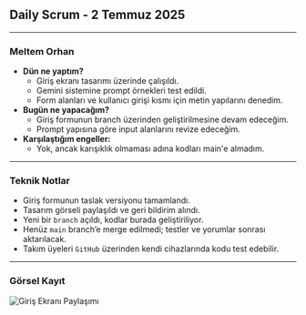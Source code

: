 ## Daily Scrum - 2 Temmuz 2025

---

### Meltem Orhan
- **Dün ne yaptım?**
  - Giriş ekranı tasarımı üzerinde çalışıldı.
  - Gemini sistemine prompt örnekleri test edildi.
  - Form alanları ve kullanıcı girişi kısmı için metin yapılarını denedim.
- **Bugün ne yapacağım?**
  - Giriş formunun branch üzerinden geliştirilmesine devam edeceğim.
  - Prompt yapısına göre input alanlarını revize edeceğim.
- **Karşılaştığım engeller:**
  - Yok, ancak karışıklık olmaması adına kodları main'e almadım.

---

### Teknik Notlar
- Giriş formunun taslak versiyonu tamamlandı.
- Tasarım görseli paylaşıldı ve geri bildirim alındı.
- Yeni bir `branch` açıldı, kodlar burada geliştiriliyor.
- Henüz `main` branch’e merge edilmedi; testler ve yorumlar sonrası aktarılacak.
- Takım üyeleri `GitHub` üzerinden kendi cihazlarında kodu test edebilir.

---

### Görsel Kayıt
![Giriş Ekranı Paylaşımı](https://github.com/meltem12344/Bootcamp2025/blob/main/bootcampFiles/sprintOne/dailyScrum/7.png?raw=true)


